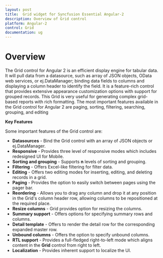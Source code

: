 ```yaml
---
layout: post
title:  Grid widget for Syncfusion Essential Angular-2
description: Overview of Grid control
platform: Angular-2
control: Grid
documentation: ug
---
```

# Overview

The Grid control for Angular 2 is an efficient display engine for tabular data. It will pull data from a datasource, such as array of JSON objects, OData web services, or ej.DataManager; binding data fields to columns and displaying a column header to identify the field. It is a feature-rich control that provides extensive appearance customization options with support for grouped records. This Grid is very useful for generating complex grid-based reports with rich formatting. The most important features available in the Grid control for Angular 2 are paging, sorting, filtering, searching, grouping, and editing

**Key Features**

Some important features of the Grid control are:

* **Datasources** - Bind the Grid control with an array of JSON objects or ej.DataManager.
* **Responsive** - Provides three level of responsive modes which includes redesigned UI for Mobile.
* **Sorting and grouping** - Supports __n__ levels of sorting and grouping.
* **Filtering** - Offers Excel-like filtering for filter data.
* **Editing** - Offers two editing modes for inserting, editing, and deleting records in a grid.
* **Paging** - Provides the option to easily switch between pages using the pager bar.
* **Reordering** - Allows you to drag any column and drop it at any position in the Grid's column header row, allowing columns to be repositioned at the required place.
* **Resize columns** - Grid provides option for resizing the columns.
* **Summary support** - Offers options for specifying summary rows and columns.
* **Detail template** - Offers to render the detail row for the corresponding expanded master row.
* **Unbound columns** - Offers the option to specify unbound columns.
* **RTL support** - Provides a full-fledged right-to-left mode which aligns content in the **Grid** control from right to left.
* **Localization** - Provides inherent support to localize the UI.

